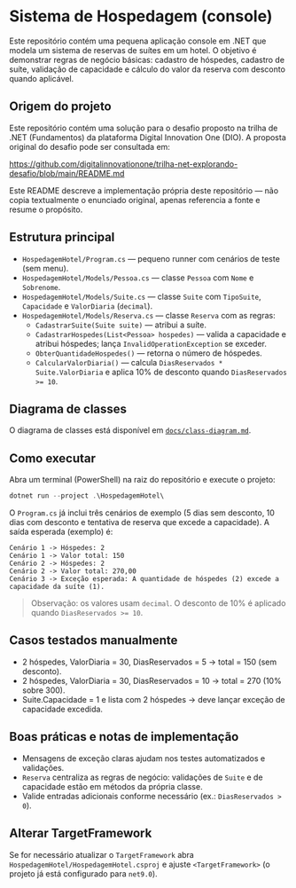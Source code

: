 # Sistema de Hospedagem (console)

Este repositório contém uma pequena aplicação console em .NET que modela um sistema de reservas de suítes em um hotel. O objetivo é demonstrar regras de negócio básicas: cadastro de hóspedes, cadastro de suíte, validação de capacidade e cálculo do valor da reserva com desconto quando aplicável.

## Origem do projeto

Este repositório contém uma solução para o desafio proposto na trilha de .NET (Fundamentos) da plataforma Digital Innovation One (DIO).
A proposta original do desafio pode ser consultada em:

https://github.com/digitalinnovationone/trilha-net-explorando-desafio/blob/main/README.md

Este README descreve a implementação própria deste repositório — não copia textualmente o enunciado original, apenas referencia a fonte e resume o propósito.

## Estrutura principal
- `HospedagemHotel/Program.cs` — pequeno runner com cenários de teste (sem menu).
- `HospedagemHotel/Models/Pessoa.cs` — classe `Pessoa` com `Nome` e `Sobrenome`.
- `HospedagemHotel/Models/Suite.cs` — classe `Suite` com `TipoSuite`, `Capacidade` e `ValorDiaria` (`decimal`).
- `HospedagemHotel/Models/Reserva.cs` — classe `Reserva` com as regras:
  - `CadastrarSuite(Suite suite)` — atribui a suíte.
  - `CadastrarHospedes(List<Pessoa> hospedes)` — valida a capacidade e atribui hóspedes; lança `InvalidOperationException` se exceder.
  - `ObterQuantidadeHospedes()` — retorna o número de hóspedes.
  - `CalcularValorDiaria()` — calcula `DiasReservados * Suite.ValorDiaria` e aplica 10% de desconto quando `DiasReservados >= 10`.

## Diagrama de classes

O diagrama de classes está disponível em [`docs/class-diagram.md`](./docs/class-diagram.md).


## Como executar

Abra um terminal (PowerShell) na raiz do repositório e execute o projeto:

```powershell
dotnet run --project .\HospedagemHotel\
```

O `Program.cs` já inclui três cenários de exemplo (5 dias sem desconto, 10 dias com desconto e tentativa de reserva que excede a capacidade). A saída esperada (exemplo) é:

```
Cenário 1 -> Hóspedes: 2
Cenário 1 -> Valor total: 150
Cenário 2 -> Hóspedes: 2
Cenário 2 -> Valor total: 270,00
Cenário 3 -> Exceção esperada: A quantidade de hóspedes (2) excede a capacidade da suíte (1).
```

> Observação: os valores usam `decimal`. O desconto de 10% é aplicado quando `DiasReservados >= 10`.

## Casos testados manualmente
- 2 hóspedes, ValorDiaria = 30, DiasReservados = 5 -> total = 150 (sem desconto).
- 2 hóspedes, ValorDiaria = 30, DiasReservados = 10 -> total = 270 (10% sobre 300).
- Suite.Capacidade = 1 e lista com 2 hóspedes -> deve lançar exceção de capacidade excedida.

## Boas práticas e notas de implementação
- Mensagens de exceção claras ajudam nos testes automatizados e validações.
- `Reserva` centraliza as regras de negócio: validações de `Suite` e de capacidade estão em métodos da própria classe.
- Valide entradas adicionais conforme necessário (ex.: `DiasReservados > 0`).

## Alterar TargetFramework
Se for necessário atualizar o `TargetFramework` abra `HospedagemHotel/HospedagemHotel.csproj` e ajuste `<TargetFramework>` (o projeto já está configurado para `net9.0`).
